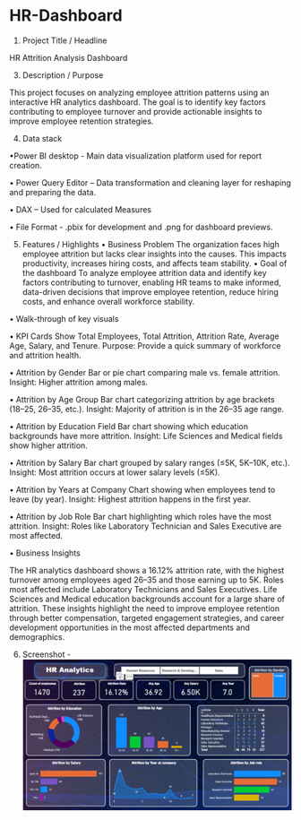 # HR-Dashboard
1. Project Title / Headline
 
 HR Attrition Analysis Dashboard

3. Description / Purpose

This project focuses on analyzing employee attrition patterns using an interactive HR analytics dashboard. The goal is to identify key factors contributing to employee turnover and provide actionable insights to improve employee retention strategies.

4. Data stack

•Power BI desktop - Main data visualization platform used for report creation.

•	Power Query Editor – Data transformation and cleaning layer for reshaping and preparing the data.

•	DAX – Used for calculated Measures 

•	File Format - .pbix for development and .png for dashboard previews.

5. Features / Highlights
•	Business Problem
The organization faces high employee attrition but lacks clear insights into the causes. This impacts productivity, increases hiring costs, and affects team stability.
•	Goal of the dashboard
To analyze employee attrition data and identify key factors contributing to turnover, enabling HR teams to make informed, data-driven decisions that improve employee retention, reduce hiring costs, and enhance overall workforce stability.

•	Walk-through of key visuals

•	KPI Cards
Show Total Employees, Total Attrition, Attrition Rate, Average Age, Salary, and Tenure.
Purpose: Provide a quick summary of workforce and attrition health.

•	Attrition by Gender
Bar or pie chart comparing male vs. female attrition.
Insight: Higher attrition among males.

•	Attrition by Age Group
Bar chart categorizing attrition by age brackets (18–25, 26–35, etc.).
Insight: Majority of attrition is in the 26–35 age range.

•	Attrition by Education Field
Bar chart showing which education backgrounds have more attrition.
Insight: Life Sciences and Medical fields show higher attrition.

•	Attrition by Salary
Bar chart grouped by salary ranges (≤5K, 5K–10K, etc.).
Insight: Most attrition occurs at lower salary levels (≤5K).

•	Attrition by Years at Company
Chart showing when employees tend to leave (by year).
Insight: Highest attrition happens in the first year.

•	Attrition by Job Role
Bar chart highlighting which roles have the most attrition.
Insight: Roles like Laboratory Technician and Sales Executive are most affected.

•	Business Insights

The HR analytics dashboard shows a 16.12% attrition rate, with the highest turnover among employees aged 26–35 and those earning up to 5K. Roles most affected include Laboratory Technicians and Sales Executives. Life Sciences and Medical education backgrounds account for a large share of attrition. These insights highlight the need to improve employee retention through better compensation, targeted engagement strategies, and career development opportunities in the most affected departments and demographics.

6. Screenshot
 -![dashboard preview](https://github.com/MohdSohil78/HR-dashboard/blob/main/Snapshort%20of%20the%20dashboard.png)



   
